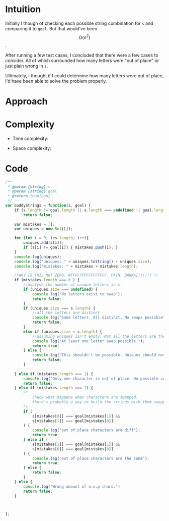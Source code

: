 # Intuition
<!-- Describe your first thoughts on how to solve this problem. -->

Initially I though of checking each possible string combination for `s` and comparing it to `goal`. But that would've been $$O(n^2)$$.

After running a few test cases, I concluded that there were a few cases to consider. All of which surrounded how many letters were "out of place" or just plain wrong in `s`. 

Ultimately, I thought if I could determine how many letters were out of place, I'd have been able to solve the problem properly.

# Approach
<!-- Describe your approach to solving the problem. -->

# Complexity
- Time complexity:
<!-- Add your time complexity here, e.g. $$O(n)$$ -->

- Space complexity:
<!-- Add your space complexity here, e.g. $$O(n)$$ -->

# Code
```javascript []
/**
 * @param {string} s
 * @param {string} goal
 * @return {boolean}
 */
var buddyStrings = function(s, goal) {
    if (s.length != goal.length || s.length === undefined || goal.length === undefined) 
        return false;
    
    var mistakes = [];
    var uniques = new Set([]);

    for (let i = 0; i<s.length; i++){
        uniques.add(s[i]);
        if (s[i] != goal[i]) { mistakes.push(i); }
    }
    console.log(uniques);
    console.log("uniques: " + uniques.toString() + uniques.size);
    console.log("mistakes: " + mistakes + mistakes.length);

    /*WHY IS THIS NOT ZERO. WTFFFFFFFFFFFFFFF. PAIN. BANKAI!!!!!! */
    if (mistakes.length === 0 ) {
        //analyse the number of unique letters in s.
        if (uniques.size === undefined) {
            console.log("No letters exist to swap");
            return false;
        }
        if (uniques.size === s.length) {
            //all the letters are distinct.
            console.log("Same letters. All distinct. No swaps possible");
            return false;
        } 
        else if (uniques.size < s.length) {
            //assuming uniques isn't empty. Not all the letters are the same in s. Or 
            console.log("At least one letter swap possible.");
            return true;
        } else {
            console.log("This shouldn't be possible. Uniques should never be longer than s.");
            return false;
        }
        
    } else if (mistakes.length === 1) {
        console.log("Only one character is out of place. No possible swaps")
        return false;
    } else if (mistakes.length === 2) { 
        /* 
            check what happens when characters are swapped.
            there's probably a way to build the strings with them swapped but i cba
        */
        if (
            s[mistakes[0]] === goal[mistakes[1]] &&
            s[mistakes[1]] === goal[mistakes[0]]
        ) {
            console.log("out of place characters are diff");
            return true;
        } else if (
            s[mistakes[1]] === goal[mistakes[1]] && 
            s[mistakes[0]] === goal[mistakes[0]]
        ) {
            console.log("out of place characters are the same");
            return true;
        } else {
            return false;
        }
    } else {
        console.log("Wrong amount of o.o.p chars.")
        return false;
    }

    

};
```